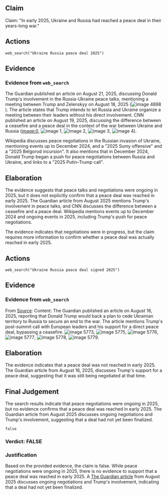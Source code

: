 ## Claim
Claim: "In early 2025, Ukraine and Russia had reached a peace deal in their years-long war."

## Actions
```
web_search("Ukraine Russia peace deal 2025")
```

## Evidence
### Evidence from `web_search`
The Guardian published an article on August 21, 2025, discussing Donald Trump's involvement in the Russia-Ukraine peace talks, mentioning a meeting between Trump and Zelenskyy on August 18, 2025 (![image 4898](media/2025-08-28_15-35-1756395339-850858.jpg)). The article states that Trump intends to let Russia and Ukraine organize a meeting between their leaders without his direct involvement. CNN published an article on August 19, 2025, discussing the difference between a ceasefire and a peace deal in the context of the war between Ukraine and Russia (<image:0>, ![image 1](media/0.jpg), ![image 2](media/3.jpg), ![image 3](media/4.jpg), ![image 4](media/5.jpg)).

Wikipedia discusses peace negotiations in the Russian invasion of Ukraine, mentioning events up to December 2024, and a "2025 Sumy offensive" and a "2025 Belgorod incursion". It also mentions that in December 2024, Donald Trump began a push for peace negotiations between Russia and Ukraine, and links to a "2025 Putin–Trump call".


## Elaboration
The evidence suggests that peace talks and negotiations were ongoing in 2025, but it does not explicitly confirm that a peace deal was reached in early 2025. The Guardian article from August 2025 mentions Trump's involvement in peace talks, and CNN discusses the difference between a ceasefire and a peace deal. Wikipedia mentions events up to December 2024 and ongoing events in 2025, including Trump's push for peace negotiations.

The evidence indicates that negotiations were in progress, but the claim requires more information to confirm whether a peace deal was actually reached in early 2025.


## Actions
```
web_search("Ukraine Russia peace deal signed 2025")
```

## Evidence
### Evidence from `web_search`
From [Source](https://www.theguardian.com/us-news/2025/aug/16/ukraine-russia-peace-deal-donbas-region): 
Content: The Guardian published an article on August 16, 2025, reporting that Donald Trump would back a plan to cede Ukrainian territory to Russia to secure an end to the war. The article mentions Trump's post-summit call with European leaders and his support for a direct peace deal, bypassing a ceasefire. ![image 5773](media/2025-08-29_20-36-1756499808-576713.jpg), ![image 5775](media/2025-08-29_20-36-1756499809-210692.jpg), ![image 5776](media/2025-08-29_20-36-1756499809-780028.jpg), ![image 5777](media/2025-08-29_20-36-1756499810-134934.jpg), ![image 5778](media/2025-08-29_20-36-1756499810-682589.jpg), ![image 5779](media/2025-08-29_20-36-1756499811-031930.jpg).


## Elaboration
The evidence indicates that a peace deal was not reached in early 2025. The Guardian article from August 16, 2025, discusses Trump's support for a peace deal, suggesting that it was still being negotiated at that time.


## Final Judgement
The search results indicate that peace negotiations were ongoing in 2025, but no evidence confirms that a peace deal was reached in early 2025. The Guardian article from August 2025 discusses ongoing negotiations and Trump's involvement, suggesting that a deal had not yet been finalized.

`false`

### Verdict: FALSE

### Justification
Based on the provided evidence, the claim is false. While peace negotiations were ongoing in 2025, there is no evidence to support that a peace deal was reached in early 2025. A  [The Guardian article](https://www.theguardian.com/us-news/2025/aug/16/ukraine-russia-peace-deal-donbas-region) from August 2025 discusses ongoing negotiations and Trump's involvement, indicating that a deal had not yet been finalized.

